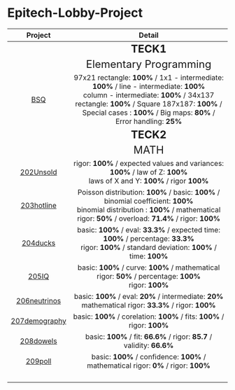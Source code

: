 # Epitech-Lobby-Project

|Project	|Detail   	|
|:--:	|:-:	|
|       | <font size="5"> **TECK1**</font> |
|       |  <font size="5"> Elementary Programming</font> |
|[BSQ](https://github.com/Tom-Hermann/BSQ)| 97x21 rectangle: **100%** / 1x1 - intermediate: **100%**  / line - intermediate: **100%** </br> column - intermediate: **100%** / 34x137 rectangle: **100%** / Square 187x187: **100%** / Special cases : **100%** / Big maps: **80%** / Error handling: **25%**      |
|       | <font size="5"> **TECK2**</font> |
|       |  <font size="5"> MATH</font> |
|[202Unsold](https://github.com/Tom-Hermann/202Unsold)| rigor: **100%** / expected values and variances: **100%** / law of Z: **100%** </br> laws of X and Y: **100%** / rigor **100%**       |
|[203hotline](https://github.com/Tom-Hermann/203hotline)| Poisson distribution: **100%** / basic: **100%** / binomial coefficient: **100%** </br> binomial distribution : **100%** / mathematical rigor: **50%** / overload: **71.4%** / rigor: **100%**     |
|[204ducks](https://github.com/Tom-Hermann/204ducks)| basic: **100%** / eval: **33.3%** / expected time: **100%** / percentage: **33.3%** </br> rigor: **100%** / standard deviation: **100%** / time: **100%**       |
|[205IQ](https://github.com/Tom-Hermann/205IQ)|  basic: **100%** / curve: **100%** / mathematical rigor: **50%** / percentage: **100%** </br> rigor: **100%**      |
|[206neutrinos](https://github.com/Tom-Hermann/206neutrinos)| basic: **100%** / eval: **20%** / intermediate: **20%** </br> mathematical rigor: **33.3%** / rigor: **100%**       |
|[207demography](https://github.com/Tom-Hermann/207demography)| basic: **100%** / corelation: **100%** / fits: **100%** / rigor: **100%**      |
|[208dowels](https://github.com/Tom-Hermann/208dowels)| basic: **100%** / fit: **66.6%** / rigor: **85.7** / validity: **66.6%**     |
|[209poll](https://github.com/Tom-Hermann/209poll)| basic: **100%** / confidence: **100%** / mathematical rigor: **0%** / rigor: **100%**       |
|[]()|        |
|[]()|        |
|[]()|        |
|[]()|        |
